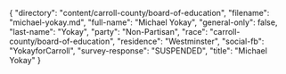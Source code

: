 {
  "directory": "content/carroll-county/board-of-education",
  "filename": "michael-yokay.md",
  "full-name": "Michael Yokay",
  "general-only": false,
  "last-name": "Yokay",
  "party": "Non-Partisan",
  "race": "carroll-county/board-of-education",
  "residence": "Westminster",
  "social-fb": "YokayforCarroll",
  "survey-response": "SUSPENDED",
  "title": "Michael Yokay"
}

